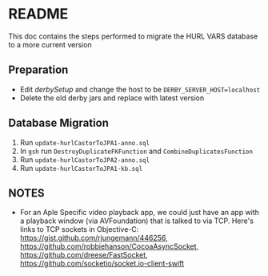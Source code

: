 # README

This doc contains the steps performed to migrate the HURL VARS database to a more current version

## Preparation

- Edit _derbySetup_ and change the host to be `DERBY_SERVER_HOST=localhost`
- Delete the old derby jars and replace with latest version

## Database Migration

1. Run `update-hurlCastorToJPA1-anno.sql`
2. In `gsh` run `DestroyDuplicateFKFunction` and `CombineDuplicatesFunction`
3. Run `update-hurlCastorToJPA2-anno.sql`
4. Run `update-hurlCastorToJPA1-kb.sql`


## NOTES

- For an Aple Specific video playback app, we could just have an app with a playback window (via AVFoundation) that is talked to via TCP. Here's links to TCP sockets in Objective-C: https://gist.github.com/rjungemann/446256, https://github.com/robbiehanson/CocoaAsyncSocket, https://github.com/dreese/FastSocket, https://github.com/socketio/socket.io-client-swift
